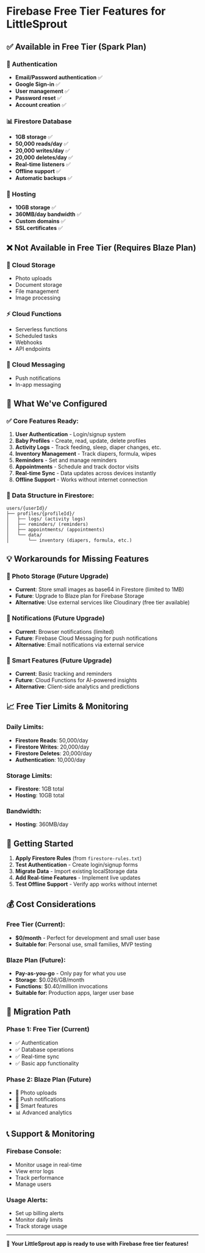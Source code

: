 # Firebase Free Tier Features for LittleSprout

## ✅ Available in Free Tier (Spark Plan)

### 🔐 Authentication
- **Email/Password authentication** ✅
- **Google Sign-in** ✅
- **User management** ✅
- **Password reset** ✅
- **Account creation** ✅

### 📊 Firestore Database
- **1GB storage** ✅
- **50,000 reads/day** ✅
- **20,000 writes/day** ✅
- **20,000 deletes/day** ✅
- **Real-time listeners** ✅
- **Offline support** ✅
- **Automatic backups** ✅

### 🚀 Hosting
- **10GB storage** ✅
- **360MB/day bandwidth** ✅
- **Custom domains** ✅
- **SSL certificates** ✅

## ❌ Not Available in Free Tier (Requires Blaze Plan)

### 📁 Cloud Storage
- Photo uploads
- Document storage
- File management
- Image processing

### ⚡ Cloud Functions
- Serverless functions
- Scheduled tasks
- Webhooks
- API endpoints

### 📱 Cloud Messaging
- Push notifications
- In-app messaging

## 🎯 What We've Configured

### ✅ Core Features Ready:
1. **User Authentication** - Login/signup system
2. **Baby Profiles** - Create, read, update, delete profiles
3. **Activity Logs** - Track feeding, sleep, diaper changes, etc.
4. **Inventory Management** - Track diapers, formula, wipes
5. **Reminders** - Set and manage reminders
6. **Appointments** - Schedule and track doctor visits
7. **Real-time Sync** - Data updates across devices instantly
8. **Offline Support** - Works without internet connection

### 🔄 Data Structure in Firestore:
```
users/{userId}/
├── profiles/{profileId}/
│   ├── logs/ (activity logs)
│   ├── reminders/ (reminders)
│   ├── appointments/ (appointments)
│   └── data/
│       └── inventory (diapers, formula, etc.)
```

## 💡 Workarounds for Missing Features

### 📸 Photo Storage (Future Upgrade)
- **Current**: Store small images as base64 in Firestore (limited to 1MB)
- **Future**: Upgrade to Blaze plan for Firebase Storage
- **Alternative**: Use external services like Cloudinary (free tier available)

### 🔔 Notifications (Future Upgrade)
- **Current**: Browser notifications (limited)
- **Future**: Firebase Cloud Messaging for push notifications
- **Alternative**: Email notifications via external service

### 🤖 Smart Features (Future Upgrade)
- **Current**: Basic tracking and reminders
- **Future**: Cloud Functions for AI-powered insights
- **Alternative**: Client-side analytics and predictions

## 📈 Free Tier Limits & Monitoring

### Daily Limits:
- **Firestore Reads**: 50,000/day
- **Firestore Writes**: 20,000/day
- **Firestore Deletes**: 20,000/day
- **Authentication**: 10,000/day

### Storage Limits:
- **Firestore**: 1GB total
- **Hosting**: 10GB total

### Bandwidth:
- **Hosting**: 360MB/day

## 🚀 Getting Started

1. **Apply Firestore Rules** (from `firestore-rules.txt`)
2. **Test Authentication** - Create login/signup forms
3. **Migrate Data** - Import existing localStorage data
4. **Add Real-time Features** - Implement live updates
5. **Test Offline Support** - Verify app works without internet

## 💰 Cost Considerations

### Free Tier (Current):
- **$0/month** - Perfect for development and small user base
- **Suitable for**: Personal use, small families, MVP testing

### Blaze Plan (Future):
- **Pay-as-you-go** - Only pay for what you use
- **Storage**: $0.026/GB/month
- **Functions**: $0.40/million invocations
- **Suitable for**: Production apps, larger user base

## 🔄 Migration Path

### Phase 1: Free Tier (Current)
- ✅ Authentication
- ✅ Database operations
- ✅ Real-time sync
- ✅ Basic app functionality

### Phase 2: Blaze Plan (Future)
- 📁 Photo uploads
- 🔔 Push notifications
- 🤖 Smart features
- 📊 Advanced analytics

## 📞 Support & Monitoring

### Firebase Console:
- Monitor usage in real-time
- View error logs
- Track performance
- Manage users

### Usage Alerts:
- Set up billing alerts
- Monitor daily limits
- Track storage usage

---

🎉 **Your LittleSprout app is ready to use with Firebase free tier features!** 